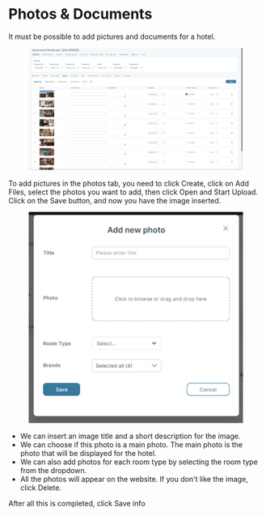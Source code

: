 # Photos & Documents

It must be possible to add pictures and documents for a hotel.

<figure><img src="../../.gitbook/assets/image (17) (1) (1) (1) (1) (1) (1) (1) (1) (1).png" alt=""><figcaption></figcaption></figure>

To add pictures in the photos tab, you need to click Create, click on Add Files, select the photos you want to add, then click Open and Start Upload. Click on the Save button, and now you have the image inserted.

<figure><img src="../../.gitbook/assets/image (18) (1) (1) (1) (1) (1) (1) (1) (1) (1).png" alt=""><figcaption></figcaption></figure>

* We can insert an image title and a short description for the image.
* We can choose if this photo is a main photo. The main photo is the photo that will be displayed for the hotel.
* We can also add photos for each room type by selecting the room type from the dropdown.
* All the photos will appear on the website. If you don't like the image, click Delete.

After all this is completed, click Save info
